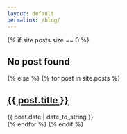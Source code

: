 ```yaml
---
layout: default
permalink: /blog/
---
```


<div class="content list">
{% if site.posts.size == 0 %}
  <h2>No post found</h2>
{% else %}
{% for post in site.posts %}
  <div class="list-item">
    <h2 class="list-post-title">
      <a href="{{ site.baseurl }}{{ post.url }}">{{ post.title }}</a>
    </h2>
    <div class="list-post-date">
      <time>{{ post.date | date_to_string }}</time>
    </div>
  </div>
{% endfor %}
{% endif %}
</div>
